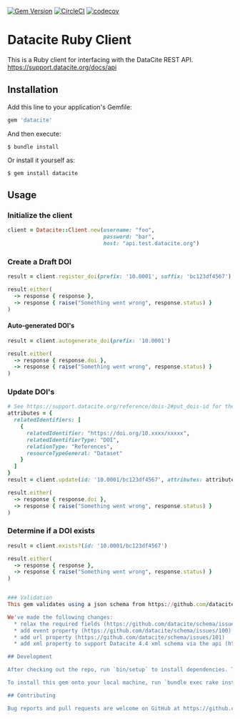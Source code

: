 [![Gem Version](https://badge.fury.io/rb/datacite.svg)](https://badge.fury.io/rb/datacite)
[![CircleCI](https://circleci.com/gh/sul-dlss/datacite-ruby.svg?style=svg)](https://circleci.com/gh/sul-dlss/datacite-ruby)
[![codecov](https://codecov.io/github/sul-dlss/datacite-ruby/graph/badge.svg?token=1FGARREHJN)](https://codecov.io/github/sul-dlss/datacite-ruby)

# Datacite Ruby Client

This is a Ruby client for interfacing with the DataCite REST API. https://support.datacite.org/docs/api

## Installation

Add this line to your application's Gemfile:

```ruby
gem 'datacite'
```

And then execute:

    $ bundle install

Or install it yourself as:

    $ gem install datacite

## Usage

### Initialize the client
```ruby
client = Datacite::Client.new(username: "foo",
                              password: "bar",
                              host: "api.test.datacite.org")
```

### Create a Draft DOI

```ruby
result = client.register_doi(prefix: '10.0001', suffix: 'bc123df4567')

result.either(
  -> response { response },
  -> response { raise("Something went wrong", response.status) }
)
```

#### Auto-generated DOI's

```ruby
result = client.autogenerate_doi(prefix: '10.0001')

result.either(
  -> response { response.doi },
  -> response { raise("Something went wrong", response.status) }
)
```

### Update DOI's

```ruby
# See https://support.datacite.org/reference/dois-2#put_dois-id for the attributes
attributes = {
  relatedIdentifiers: [
    {
      relatedIdentifier: "https://doi.org/10.xxxx/xxxxx",
      relatedIdentifierType: "DOI",
      relationType: "References",
      resourceTypeGeneral: "Dataset"
    }
  ]
}
result = client.update(id: '10.0001/bc123df4567', attributes: attributes)

result.either(
  -> response { response.doi },
  -> response { raise("Something went wrong", response.status) }
)
```

### Determine if a DOI exists

```ruby
result = client.exists?(id: '10.0001/bc123df4567')

result.either(
  -> response { response },
  -> response { raise("Something went wrong", response.status) }
)


### Validation
This gem validates using a json schema from https://github.com/datacite/schema/blob/master/source/json/kernel-4.3/datacite_4.3_schema.json

We've made the following changes:
  * relax the required fields (https://github.com/datacite/schema/issues/97)
  * add event property (https://github.com/datacite/schema/issues/100)
  * add url property (https://github.com/datacite/schema/issues/101)
  * add xml property to support Datacite 4.4 xml schema via the api (https://github.com/datacite/schema/issues/99)

## Development

After checking out the repo, run `bin/setup` to install dependencies. Then, run `rake spec` to run the tests. You can also run `bin/console` for an interactive prompt that will allow you to experiment.

To install this gem onto your local machine, run `bundle exec rake install`. To release a new version, update the version number in `version.rb`, and then run `bundle exec rake release`, which will create a git tag for the version, push git commits and the created tag, and push the `.gem` file to [rubygems.org](https://rubygems.org).

## Contributing

Bug reports and pull requests are welcome on GitHub at https://github.com/sul-dlss/datacite-ruby.
